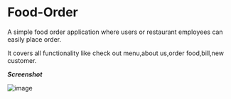# Food-Order

A simple food order application where users or restaurant employees can easily place order.

It covers all functionality like check out menu,about us,order food,bill,new customer.

***Screenshot***

![image](https://user-images.githubusercontent.com/68941939/192105125-6eb5be1c-f5ec-4e35-9678-3802ae50aa26.png)
